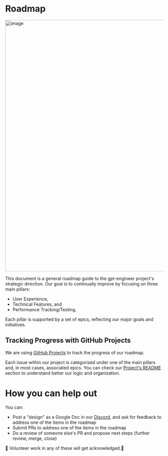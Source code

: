 # Roadmap

<img width="800" alt="image" src="https://github.com/gpt-engineer-org/gpt-engineer/assets/48092564/06bce891-00ef-4052-bbbd-77af8b843fff">


This document is a general roadmap guide to the gpt-engineer project's strategic direction.
Our goal is to continually improve by focusing on three main pillars:
- User Experience,
- Technical Features, and
- Performance Tracking/Testing.

Each pillar is supported by a set of epics, reflecting our major goals and initiatives.


## Tracking Progress with GitHub Projects

We are using [GitHub Projects](https://github.com/orgs/gpt-engineer-org/projects/3) to track the progress of our roadmap.

Each issue within our project is categorized under one of the main pillars and, in most cases, associated epics. You can check our [Project's README](https://github.com/orgs/gpt-engineer-org/projects/3?pane=info) section to understand better our logic and organization.



# How you can help out

You can:

- Post a "design" as a Google Doc in our [Discord](), and ask for feedback to address one of the items in the roadmap
- Submit PRs to address one of the items in the roadmap
- Do a review of someone else's PR and propose next steps (further review, merge, close)

🙌 Volunteer work in any of these will get acknowledged.🙌
